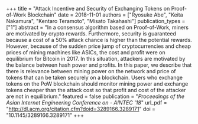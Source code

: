 +++
title = "Attack Incentive and Security of Exchanging Tokens on Proof-of-Work Blockchain"
date = 2018-11-01
authors = ["Ryosuke Abe", "Keita Nakamura", "Kentaro Teramoto", "Misato Takahashi"]
publication_types = ["1"]
abstract = "In a consensus algorithm based on Proof-of-Work, miners are motivated by crypto rewards. Furthermore, security is guaranteed because a cost of a 50% attack chance is higher than the potential rewards. However, because of the sudden price jump of cryptocurrencies and cheap prices of mining machines like ASICs, the cost and profit were on equilibrium for Bitcoin in 2017. In this situation, attackers are motivated by the balance between hash power and profits. In this paper, we describe that there is relevance between mining power on the network and price of tokens that can be taken securely on a blockchain. Users who exchange tokens on the PoW blockchain should monitor mining power and exchange tokens cheaper than the attack cost so that profit and cost of the attacker are not in equilibrium."
featured = false
publication = "*Proceedings of the Asian Internet Engineering Conference on   - AINTEC '18*"
url_pdf = "http://dl.acm.org/citation.cfm?doid=3289166.3289171"
doi = "10.1145/3289166.3289171"
+++

